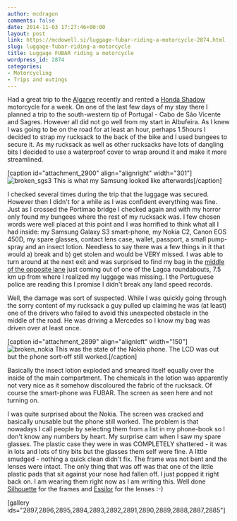 ```yaml
---
author: mcdragon
comments: false
date: 2014-11-03 17:27:46+00:00
layout: post
link: https://mcdowell.si/luggage-fubar-riding-a-motorcycle-2874.html
slug: luggage-fubar-riding-a-motorcycle
title: Luggage FUBAR riding a motorcycle
wordpress_id: 2874
categories:
- Motorcycling
- Trips and outings
---
```


Had a great trip to the [Algarve](http://en.wikipedia.org/wiki/Algarve) recently and rented a [Honda Shadow](http://en.wikipedia.org/wiki/Honda_Shadow) motorcycle for a week. On one of the last few days of my stay there I planned a trip to the south-western tip of Portugal - Cabo de São Vicente and Sagres. However all did not go well from my start in Albufeira. As I knew I was going to be on the road for at least an hour, perhaps 1.5hours I decided to strap my rucksack to the back of the bike and I used bungees to secure it. As my rucksack as well as other rucksacks have lots of dangling bits I decided to use a waterproof cover to wrap around it and make it more streamlined.

[caption id="attachment_2900" align="alignright" width="301"]![broken_sgs3](https://img.mcdowell.si/2014/11/broken_sgs3-1-e1479767158947.jpg) This is what my Samsung looked like afterwards[/caption]

I checked several times during the trip that the luggage was secured. However then I didn't for a while as I was confident everything was fine. Just as I crossed the Portimao bridge I checked again and with my horror only found my bungees where the rest of my rucksack was. I few chosen words were well placed at this point and I was horrified to think what all I had inside: my Samsung Galaxy S3 smart-phone, my Nokia C2, Canon EOS 450D, my spare glasses, contact lens case, wallet, passport, a small pump-spray and an insect lotion. Needless to say there was a few things in it that would a) break and b) get stolen and would be VERY missed. I was able to turn around at the next exit and was surprised to find my bag in the [middle of the opposite lane](https://www.google.co.uk/maps/@37.1352461,-8.4598162,3a,75y,292.86h,74.2t/data=!3m4!1e1!3m2!1sbw9Tm0V4YwyNird2-99gbw!2e0) just coming out of one of the Lagoa roundabouts, 7.5 km up from where I realized my luggage was missing. I the Portuguese police are reading this I promise I didn't break any land speed records.

Well, the damage was sort of suspected. While I was quickly going through the sorry content of my rucksack a guy pulled up claiming he was (at least) one of the drivers who failed to avoid this unexpected obstacle in the middle of the road. He was driving a Mercedes so I know my bag was driven over at least once.

[caption id="attachment_2899" align="alignleft" width="150"]![broken_nokia](https://img.mcdowell.si/2014/11/broken_nokia-1-150x150.jpg) This was the state of the Nokia phone. The LCD was out but the phone sort-off still worked.[/caption]

Basically the insect lotion exploded and smeared itself equally over the inside of the main compartment. The chemicals in the lotion was apparently not very nice as it somehow discoloured the fabric of the rucksack. Of course the smart-phone was FUBAR. The screen as seen here and not turning on.

I was quite surprised about the Nokia. The screen was cracked and basically unusable but the phone still worked. The problem is that nowadays I call people by selecting them from a list in my phone-book so I don't know any numbers by heart. My surprise cam when I saw my spare glasses. The plastic case they were in was COMPLETELY shattered - it was in lots and lots of tiny bits but the glasses them self were fine. A little smudged - nothing a quick clean didn't fix. The frame was not bent and the lenses were intact. The only thing that was off was that one of the little plastic pads that sit against your nose had fallen off. I just popped it right back on. I am wearing them right now as I am writing this. Well done [Silhouette](http://www.silhouette.com/) for the frames and [Essilor](http://www.essilor.co.uk/) for the lenses :-)

[gallery ids="2897,2896,2895,2894,2893,2892,2891,2890,2889,2888,2887,2885"]


